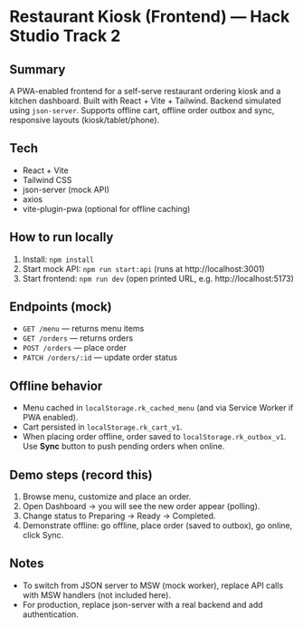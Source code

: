 # Restaurant Kiosk (Frontend) — Hack Studio Track 2

## Summary
A PWA-enabled frontend for a self-serve restaurant ordering kiosk and a kitchen dashboard. Built with React + Vite + Tailwind. Backend simulated using `json-server`. Supports offline cart, offline order outbox and sync, responsive layouts (kiosk/tablet/phone).

## Tech
- React + Vite
- Tailwind CSS
- json-server (mock API)
- axios
- vite-plugin-pwa (optional for offline caching)

## How to run locally
1. Install: `npm install`
2. Start mock API: `npm run start:api` (runs at http://localhost:3001)
3. Start frontend: `npm run dev` (open printed URL, e.g. http://localhost:5173)

## Endpoints (mock)
- `GET /menu` — returns menu items
- `GET /orders` — returns orders
- `POST /orders` — place order
- `PATCH /orders/:id` — update order status

## Offline behavior
- Menu cached in `localStorage.rk_cached_menu` (and via Service Worker if PWA enabled).
- Cart persisted in `localStorage.rk_cart_v1`.
- When placing order offline, order saved to `localStorage.rk_outbox_v1`. Use **Sync** button to push pending orders when online.

## Demo steps (record this)
1. Browse menu, customize and place an order.
2. Open Dashboard → you will see the new order appear (polling).
3. Change status to Preparing → Ready → Completed.
4. Demonstrate offline: go offline, place order (saved to outbox), go online, click Sync.

## Notes
- To switch from JSON server to MSW (mock worker), replace API calls with MSW handlers (not included here).
- For production, replace json-server with a real backend and add authentication.

